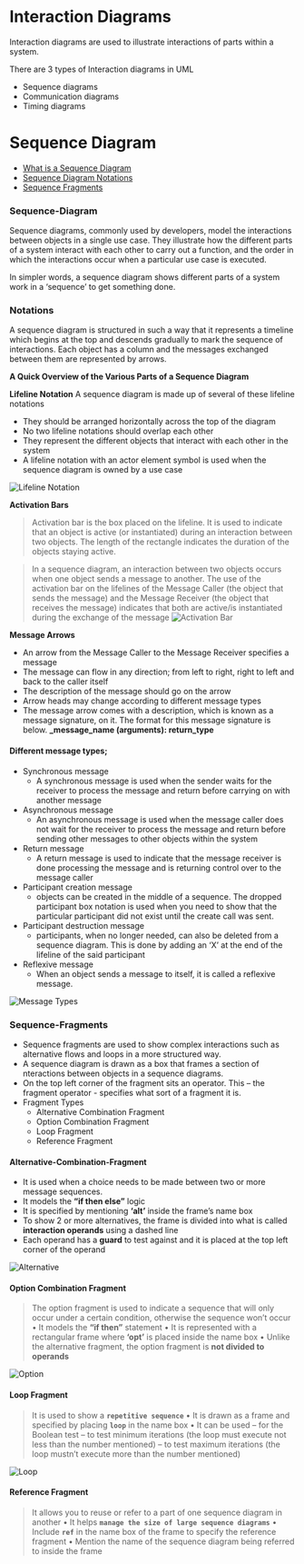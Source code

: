 # Interaction Diagrams 
Interaction diagrams are used to illustrate interactions of
parts within a system.

There are 3 types of Interaction diagrams in UML
- Sequence diagrams
- Communication diagrams
- Timing diagrams

# Sequence Diagram

* [What is a Sequence Diagram](#Sequence-Diagram)
* [Sequence Diagram Notations](#Notations)
* [Sequence Fragments](#Sequence-Fragments)
	

### Sequence-Diagram

Sequence diagrams, commonly used by developers, model the interactions between objects in a single use case. They illustrate how the different parts of a system interact with each other to carry out a function, and the order in which the interactions occur when a particular use case is executed.

In simpler words, a sequence diagram shows different parts of a system work in a ‘sequence’ to get something done.
### Notations
A sequence diagram is structured in such a way that it represents a timeline which begins at the top and descends gradually to mark the sequence of interactions. Each object has a column and the messages exchanged between them are represented by arrows.

**A Quick Overview of the Various Parts of a Sequence Diagram**

**Lifeline Notation**
A sequence diagram is made up of several of these
lifeline notations
- They should be arranged horizontally across the top of
the diagram
- No two lifeline notations should overlap each other
- They represent the different objects that interact with
each other in the system
- A lifeline notation with an actor element symbol is used
when the sequence diagram is owned by a use case

![Lifeline Notation](https://github.com/venu-shastri/ooad-uml-knowledge/blob/master/images/Sequence-diagram-Lifeline.png)

**Activation Bars**
> Activation bar is the box placed on the lifeline. It is used to indicate that an object is active (or instantiated) during an interaction between two objects. The length of the rectangle indicates the duration of the objects staying active.

> In a sequence diagram, an interaction between two objects occurs when one object sends a message to another. The use of the activation bar on the lifelines of the Message Caller (the object that sends the message) and the Message Receiver (the object that receives the message) indicates that both are active/is instantiated during the exchange of the message
![Activation Bar ](https://github.com/venu-shastri/ooad-uml-knowledge/blob/master/images/ActivationBar.JPG)

**Message Arrows**
- An arrow from the Message Caller to the Message Receiver
specifies a message
- The message can flow in any direction; from left to right, right to left and back to the caller itself
- The description of the message should go on the arrow
- Arrow heads may change according to different message types
- The message arrow comes with a description, which is known as a message signature, on it. The format for this message signature is below. 
**_message_name (arguments): return_type**

#### Different message types;
- Synchronous message
	- A synchronous message is used when the sender waits for the receiver to process the message and return before carrying on with another message
- Asynchronous message
	- An asynchronous message is used when the message caller does not wait for the receiver to process the message and return before sending other messages to other objects within the system
-  Return message
	- A return message is used to indicate that the message receiver is done processing the message and is returning control over to the message caller
- Participant creation message
	- objects can be created in the middle of a sequence. The dropped participant box notation is used when you need to show that the particular participant did not exist until the create call was sent.
-  Participant destruction message
	- participants, when no longer needed, can also be deleted from a sequence diagram. This is done by adding an ‘X’ at the end of the lifeline of the said participant
- Reflexive message
	- When an object sends a message to itself, it is called a reflexive message.

![Message Types](https://raw.githubusercontent.com/venu-shastri/ooad-uml-knowledge/master/images/Sequence-diagram-MessageTypes.png)

### Sequence-Fragments
- Sequence fragments are used to show complex interactions such as alternative flows and loops in a more structured way.
- A sequence diagram is drawn as a box that frames a section of nteractions between objects in a sequence diagrams.
- On the top left corner of the fragment sits an operator. This – the fragment operator - specifies what sort of a fragment it is.
- Fragment Types
	- Alternative Combination Fragment
	- Option Combination Fragment
	- Loop Fragment
	- Reference Fragment
#### Alternative-Combination-Fragment
- It is used when a choice needs to be made between two or more message sequences. 
- It models the **“if then else”** logic
-  It is specified by mentioning **‘alt’** inside the frame’s name box
- To show 2 or more alternatives, the frame is divided into what is called **interaction operands** using a dashed line
- Each operand has a **guard** to test against and it is placed at the top left corner of the operand

![Alternative](https://github.com/venu-shastri/ooad-uml-knowledge/blob/master/images/Alternative-fragment-example-1.png)

#### Option Combination Fragment
> The option fragment is used to indicate a sequence that will only occur under a certain condition, otherwise the sequence won’t occur
• It models the **“if then”** statement
• It is represented with a rectangular frame where **‘opt’** is placed inside the name box
• Unlike the alternative fragment, the option fragment is **not divided to operands**

![Option](https://github.com/venu-shastri/ooad-uml-knowledge/blob/master/images/Example-of-an-option-fragment.png)

#### Loop Fragment
>It is used to show a **`repetitive sequence`**
• It is drawn as a frame and specified by placing **`loop`** in the name box
• It can be used
– for the Boolean test
– to test minimum iterations (the loop must execute not less than the number mentioned)
– to test maximum iterations (the loop mustn’t execute more than the number mentioned)

![Loop](https://github.com/venu-shastri/ooad-uml-knowledge/blob/master/images/New-Loops-Sequence-Diagram-Example-1.png)

#### Reference Fragment
>It allows you to reuse or refer to a part of one sequence diagram in another
• It helps **`manage the size of large sequence diagrams`**
• Include **`ref`** in the name box of the frame to specify the reference fragment
• Mention the name of the sequence diagram being referred to inside the frame
<!--stackedit_data:
eyJoaXN0b3J5IjpbMTU1NTgwNDk1OSw5Mjk0OTY5MDAsMTE2Mj
A3MDY5MCwtODI0NDg4MDksLTEzOTIyNDcyOTcsLTE3NDUwNDEw
NTQsLTE4MzYwNDE2MDYsLTE2MjcxMDMzODYsMTYwOTQxMDI5My
wxNDIzNTIzMDU5LDE4MTg2NjMxNiwxMTM2NjQ3NDZdfQ==
-->